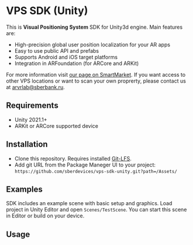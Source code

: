 # VPS SDK (Unity)

This is **Visual Positioning System** SDK for Unity3d engine. Main features are:
- High-precision global user position localization for your AR apps
- Easy to use public API and prefabs
- Supports Android and iOS target platforms
- Integration in ARFoundation (for ARCore and ARKit)

For more information visit [our page on SmartMarket](https://developers.sber.ru/portal/tools/visual-positioning-system-sdk). If you want access to other VPS locations or want to scan your own proprerty, please contact us at <arvrlab@sberbank.ru>.

## Requirements

- Unity 2021.1+
- ARKit or ARCore supported device

## Installation

- Clone this repository. Requires installed [Git-LFS](https://git-lfs.github.com).
- Add git URL from the Package Maneger UI to your project: `https://github.com/sberdevices/vps-sdk-unity.git?path=/Assets/`

## Examples

SDK includes an example scene with basic setup and graphics. Load project in Unity Editor and open `Scenes/TestScene`. You can start this scene in Editor or build on your device.

## Usage

